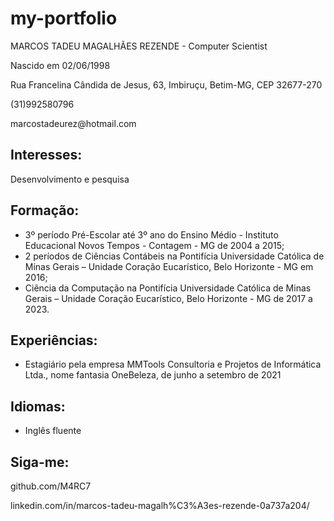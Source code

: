 # my-portfolio
<p>MARCOS TADEU MAGALHÃES REZENDE - Computer Scientist</p>
<p>Nascido em 02/06/1998</p>
<p>Rua Francelina Cândida de Jesus, 63, Imbiruçu, Betim-MG, CEP 32677-270</p>
<p>(31)992580796</p>
<p>marcostadeurez@hotmail.com</p>

<h2>Interesses:</h2>
<p>Desenvolvimento e pesquisa</p>

<h2>Formação:</h2>
<ul>
  <li>3º período Pré-Escolar até 3º ano do Ensino Médio - Instituto Educacional Novos Tempos - Contagem - MG de 2004 a 2015;</li>
  <li>2 períodos de Ciências Contábeis na Pontifícia Universidade Católica de Minas Gerais – Unidade Coração Eucarístico, Belo Horizonte - MG em 2016;</li>
  <li>Ciência da Computação na Pontifícia Universidade Católica de Minas Gerais – Unidade Coração Eucarístico, Belo Horizonte - MG de 2017 a 2023.</li>
</ul>

<h2>Experiências:</h2>
<ul>
  <li>Estagiário pela empresa MMTools Consultoria e Projetos de Informática Ltda., nome fantasia OneBeleza, de junho a setembro de 2021</li>
</ul>

<h2>Idiomas:</h2>
<ul>
  <li>Inglês fluente</li>
</ul>

<h2>Siga-me:</h2>
<p>github.com/M4RC7</p>
<p>linkedin.com/in/marcos-tadeu-magalh%C3%A3es-rezende-0a737a204/</p>
